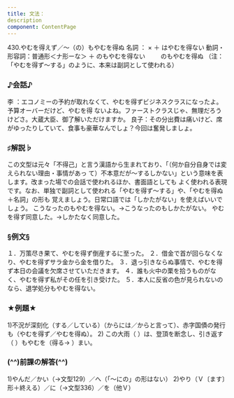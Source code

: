 ```yaml
---
title: 文法：
description
component: ContentPage
---
```



430.やむを得えず／～（の）もやむを得ぬ
名詞 ： × ＋ はやむを得ない
動詞・形容詞：普通形＜ナ形ーな＞ ＋ のもやむを得ない
        のもやむを得ぬ
（注：「やむを得ず～する」のように、本来は副詞として使われる）
### ♪会話♪
李 ：エコノミーの予約が取れなくて、やむを得ずビジネスクラスになったよ。予算オーバーだけど、やむを得 ないよね。ファーストクラスじゃ、無理だろうけどさ。大蔵大臣、御了解いただけますか。 良子：その分出費は痛いけど、席がゆったりしていて、食事も豪華なんでしょ？今回は奮発しましょ。
### ♯解説♭
この文型は元々「不得己」と言う漢語から生まれており、「（何か自分自身では変えられない理由・事情があっ て）不本意だが～するしかない」という意味を表します。改まった場での会話で使われるほか、書面語としても よく使われる表現です。なお、単独で副詞として使われる「やむを得ず～する」や、「やむを得ぬ＋名詞」の形も 覚えましょう。日常口語では「しかたがない」を使えばいいでしょう。
こうなったのもやむを得ない。→こうなったのもしかたがない。 やむを得ず同意した。→しかたなく同意した。
### §例文§
１．万策尽き果て、やむを得ず倒産するに至った。
２．借金で首が回らなくなり、やむを得ずサラ金から金を借りた。
３．退っ引きならぬ事情で、やむを得ず本日の会議を欠席させていただきます。
４．誰も火中の栗を拾うものがなく、やむを得ず私がその任を引き受けた。
５．本人に反省の色が見られないのなら、退学処分もやむを得ない。
### ★例題★
1)不況が深刻化（する／している）（からには／からと言って）、赤字国債の発行も（やむを得ず／やむを得ぬ）。
2) この大雨（ ）は、登頂を断念し、引き返す（ ）もやむを（得る→ ）まい。
### (^^)前課の解答(^^)
1)やんだ／かい（→文型129）／へ（「～にの」の形はない）
2)やり（Ｖ〔ます〕形＋終える）／に（→文型336）／を（他Ｖ）
